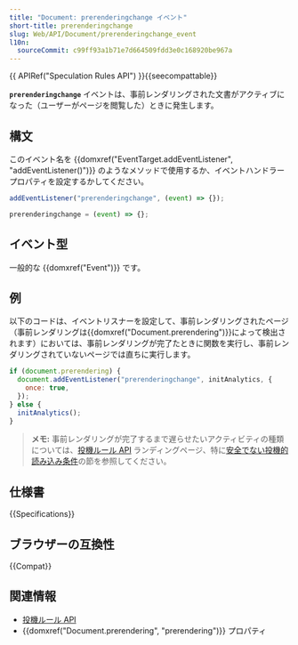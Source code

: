 ```yaml
---
title: "Document: prerenderingchange イベント"
short-title: prerenderingchange
slug: Web/API/Document/prerenderingchange_event
l10n:
  sourceCommit: c99ff93a1b71e7d664509fdd3e0c168920be967a
---
```


{{ APIRef("Speculation Rules API") }}{{seecompattable}}

**`prerenderingchange`** イベントは、事前レンダリングされた文書がアクティブになった（ユーザーがページを閲覧した）ときに発生します。

## 構文

このイベント名を {{domxref("EventTarget.addEventListener", "addEventListener()")}} のようなメソッドで使用するか、イベントハンドラープロパティを設定するかしてください。

```js
addEventListener("prerenderingchange", (event) => {});

prerenderingchange = (event) => {};
```

## イベント型

一般的な {{domxref("Event")}} です。

## 例

以下のコードは、イベントリスナーを設定して、事前レンダリングされたページ（事前レンダリングは{{domxref("Document.prerendering")}}によって検出されます）においては、事前レンダリングが完了たときに関数を実行し、事前レンダリングされていないページでは直ちに実行します。

```js
if (document.prerendering) {
  document.addEventListener("prerenderingchange", initAnalytics, {
    once: true,
  });
} else {
  initAnalytics();
}
```

> **メモ:** 事前レンダリングが完了するまで遅らせたいアクティビティの種類については、[投機ルール API](/ja/docs/Web/API/Speculation_Rules_API) ランディングページ、特に[安全でない投機的読み込み条件](/ja/docs/Web/API/Speculation_Rules_API#安全でない投機的読み込み条件)の節を参照してください。

## 仕様書

{{Specifications}}

## ブラウザーの互換性

{{Compat}}

## 関連情報

- [投機ルール API](/ja/docs/Web/API/Speculation_Rules_API)
- {{domxref("Document.prerendering", "prerendering")}} プロパティ
